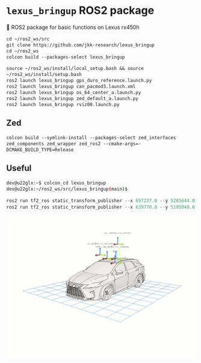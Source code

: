 # `lexus_bringup` ROS2 package
🚗 ROS2 package for basic functions on Lexus rx450h



```
cd ~/ros2_ws/src
git clone https://github.com/jkk-research/lexus_bringup
cd ~/ros2_ws
colcon build --packages-select lexus_bringup
```

```
source ~/ros2_ws/install/local_setup.bash && source ~/ros2_ws/install/setup.bash
ros2 launch lexus_bringup gps_duro_reference.launch.py
ros2 launch lexus_bringup can_pacmod3.launch.xml
ros2 launch lexus_bringup os_64_center_a.launch.py 
ros2 launch lexus_bringup zed_default_a.launch.py 
ros2 launch lexus_bringup rviz00.launch.py 
```

## Zed 
```
colcon build --symlink-install --packages-select zed_interfaces zed_components zed_wrapper zed_ros2 --cmake-args=-DCMAKE_BUILD_TYPE=Release
```
## Useful
``` bash
dev@u22glx:~$ colcon_cd lexus_bringup
dev@u22glx:~/ros2_ws/src/lexus_bringup(main)$ 
```

``` c
ros2 run tf2_ros static_transform_publisher --x 697237.0 --y 5285644.0 --z 0.0 --qx 1.0 --qy 0.0 --qz 0.0 --qw 1.0 --frame-id map --child-frame-id map_gyor_0
ros2 run tf2_ros static_transform_publisher --x 639770.0 --y 5195040.0 --z 0.0 --qx 1.0 --qy 0.0 --qz 0.0 --qw 1.0 --frame-id map --child-frame-id map_zala_0
```



![](https://raw.githubusercontent.com/jkk-research/lexus_base/main/img/lexus3d01.gif)
